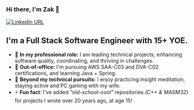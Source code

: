 ### Hi there, I'm Zak 👋

[![LinkedIn URL](https://img.shields.io/badge/LinkedIn-Connect-blue?logo=linkedin&style=for-the-badge)](https://www.linkedin.com/in/zakfarrington)

## **I'm a Full Stack Software Engineer with 15+ YOE.**
- 🏢 **In my professional role:** I am leading technical projects, enhancing software quality, coordinating, and thriving in challenges.
- 🌱 **Out-of-office:** I'm pursuing AWS SAA-C03 and DVA-C02 certifications, and learning Java + Spring.
- 🧘 **Beyond my technical pursuits:** I enjoy practicing insight meditation, staying active and PC gaming with my wife.
- ⚡ **Fun fact**: I've added _"old-school-cool"_ repositories *(C++ & MASM32)* for projects I wrote over 20 years ago, at age 15!

<!--
**zak-farrington/zak-farrington** is a ✨ _special_ ✨ repository because its `README.md` (this file) appears on your GitHub profile.

Here are some ideas to get you started:

- 🔭 I’m currently working on ...
- 🌱 I’m currently learning ...
- 👯 I’m looking to collaborate on ...
- 🤔 I’m looking for help with ...
- 💬 Ask me about ...
- 📫 How to reach me: ...
- 😄 Pronouns: ...
- ⚡ Fun fact: ...
-->
